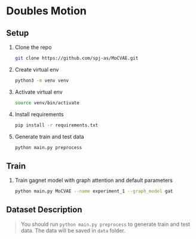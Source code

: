 # Doubles Motion

## Setup

1. Clone the repo
    ```bash
    git clone https://github.com/spj-as/MoCVAE.git
    ```
2. Create virtual env
   ```bash
   python3 -m venv venv
   ```
3. Activate virtual env
   ```bash
   source venv/bin/activate
   ```
4. Install requirements
   ```bash
   pip install -r requirements.txt
   ```
5. Generate train and test data
   ```bash
   python main.py preprocess
   ```

## Train

1. Train gagnet model with graph attention and default parameters
    ```bash
    python main.py MoCVAE --name experiment_1 --graph_model gat
    ```

## Dataset Description

> You should run `python main.py preprocess` to generate train and test data. The data will be saved in `data` folder.

